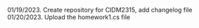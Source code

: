 01/19/2023. Create repository for CIDM2315, add changelog file
01/20/2023. Upload the homework1.cs file

